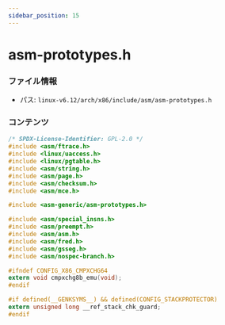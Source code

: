 ```yaml
---
sidebar_position: 15
---
```

# asm-prototypes.h

### ファイル情報

- パス: `linux-v6.12/arch/x86/include/asm/asm-prototypes.h`

### コンテンツ

```h
/* SPDX-License-Identifier: GPL-2.0 */
#include <asm/ftrace.h>
#include <linux/uaccess.h>
#include <linux/pgtable.h>
#include <asm/string.h>
#include <asm/page.h>
#include <asm/checksum.h>
#include <asm/mce.h>

#include <asm-generic/asm-prototypes.h>

#include <asm/special_insns.h>
#include <asm/preempt.h>
#include <asm/asm.h>
#include <asm/fred.h>
#include <asm/gsseg.h>
#include <asm/nospec-branch.h>

#ifndef CONFIG_X86_CMPXCHG64
extern void cmpxchg8b_emu(void);
#endif

#if defined(__GENKSYMS__) && defined(CONFIG_STACKPROTECTOR)
extern unsigned long __ref_stack_chk_guard;
#endif

```
